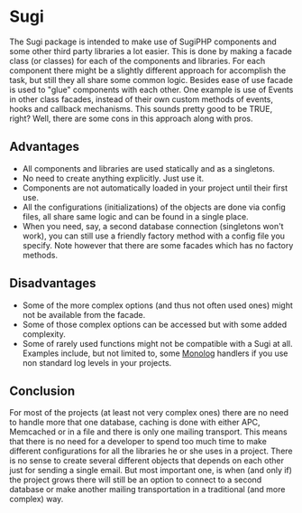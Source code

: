 Sugi
====

The Sugi package is intended to make use of SugiPHP components and some 
other third party libraries a lot easier. This is done by making a 
facade class (or classes) for each of the components and libraries. 
For each component there might be a slightly different approach for 
accomplish the task, but still they all share some common logic. Besides 
ease of use facade is used to "glue" components with each other. One 
example is use of Events in other class facades, instead of their own 
custom methods of events, hooks and callback mechanisms.
This sounds pretty good to be TRUE, right? Well, there are some cons 
in this approach along with pros.

Advantages
----------
- All components and libraries are used statically and as a singletons.
- No need to create anything explicitly. Just use it.
- Components are not automatically loaded in your project until their first use.
- All the configurations (initializations) of the objects are done via config 
files, all share same logic and can be found in a single place.
- When you need, say, a second database connection (singletons won't work), 
you can still use a friendly factory method with a config file you specify. 
Note however that there are some facades which has no factory methods.

Disadvantages
-------------
- Some of the more complex options (and thus not often used ones) might not 
be available from the facade.
- Some of those complex options can be accessed but with some added complexity.
- Some of rarely used functions might not be compatible with a Sugi at all.
Examples include, but not limited to, some [Monolog](https://github.com/Seldaek/monolog) 
handlers if you use non standard log levels in your projects.

Conclusion
----------
For most of the projects (at least not very complex ones) there are no need
to handle more that one database, caching is done with either APC, Memcached 
or in a file and there is only one mailing transport. This means that there 
is no need for a developer to spend too much time to make different configurations 
for all the libraries he or she uses in a project. There is no sense to create 
several different objects that depends on each other just for sending a single 
email. But most important one, is when (and only if) the project grows there will 
still be an option to connect to a second database or make another mailing 
transportation in a traditional (and more complex) way.
